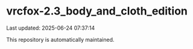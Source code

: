 # vrcfox-2.3_body_and_cloth_edition

Last updated: 2025-06-24 07:37:14

This repository is automatically maintained.
